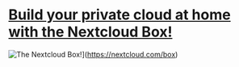 # [Build your private cloud at home with the Nextcloud Box!](https://nextcloud.com/box)

![The Nextcloud Box!](https://nextcloud.com/wp-content/themes/next/assets/img/box/box-perspective.png)](https://nextcloud.com/box)